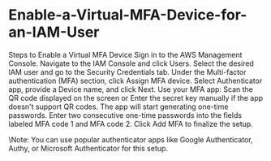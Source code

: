 # Enable-a-Virtual-MFA-Device-for-an-IAM-User

Steps to Enable a Virtual MFA Device
Sign in to the AWS Management Console.
Navigate to the IAM Console and click Users.
Select the desired IAM user and go to the Security Credentials tab.
Under the Multi-factor authentication (MFA) section, click Assign MFA device.
Select Authenticator app, provide a Device name, and click Next.
Use your MFA app:
Scan the QR code displayed on the screen or
Enter the secret key manually if the app doesn't support QR codes.
The app will start generating one-time passwords.
Enter two consecutive one-time passwords into the fields labeled MFA code 1 and MFA code 2.
Click Add MFA to finalize the setup.

\Note: You can use popular authenticator apps like Google Authenticator, Authy, or Microsoft Authenticator for this setup.
